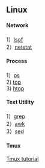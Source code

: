## Linux
#### Network
1）[lsof](https://man7.org/linux/man-pages/man8/lsof.8.html)  
2）[netstat](https://man7.org/linux/man-pages/man8/netstat.8.html)  

#### Process
1）[ps](https://man7.org/linux/man-pages/man1/ps.1.html)  
2) [top](https://man7.org/linux/man-pages/man1/top.1.html)  
3) [htop](https://www.deonsworld.co.za/2012/12/20/understanding-and-using-htop-monitor-system-resources/)

#### Text Utility
1）[grep](https://www.runoob.com/linux/linux-comm-grep.html)  
2）[awk](https://www.runoob.com/linux/linux-comm-awk.html)  
3）[sed](https://www.runoob.com/linux/linux-comm-sed.html)

#### Tmux
[Tmux tutorial](http://louiszhai.github.io/2017/09/30/tmux/#%E4%BC%9A%E8%AF%9D)